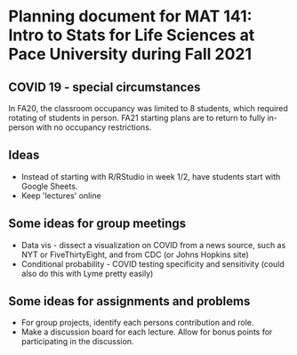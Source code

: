 # Planning document for MAT 141: Intro to Stats for Life Sciences at Pace University during Fall 2021

## COVID 19 - special circumstances

In FA20, the classroom occupancy was limited to 8 students, which required rotating of students in person. 
FA21 starting plans are to return to fully in-person with no occupancy restrictions.

## Ideas

* Instead of starting with R/RStudio in week 1/2, have students start with Google Sheets.
* Keep 'lectures' online



## Some ideas for group meetings

* Data vis - dissect a visualization on COVID from a news source, such as NYT or FiveThirtyEight, and from CDC (or Johns Hopkins site)
* Conditional probability - COVID testing specificity and sensitivity (could also do this with Lyme pretty easily) 


## Some ideas for assignments and problems

* For group projects, identify each persons contribution and role.
* Make a discussion board for each lecture. Allow for bonus points for participating in the discussion.
